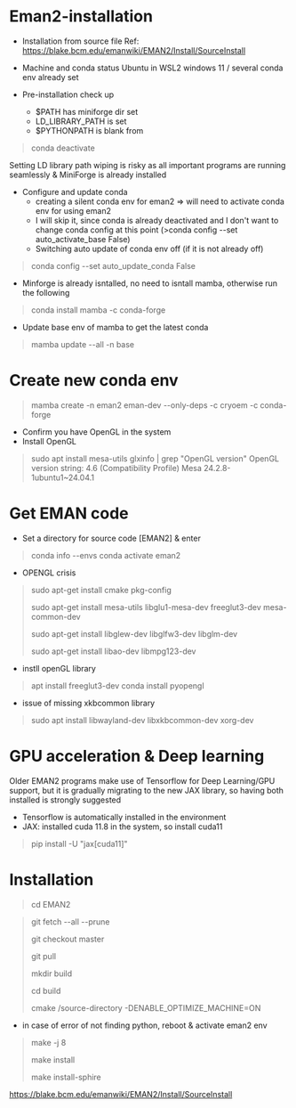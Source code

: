 # Eman2-installation

* Installation from source file
Ref: https://blake.bcm.edu/emanwiki/EMAN2/Install/SourceInstall

* Machine and conda status
Ubuntu in WSL2 windows 11 / several conda env already set

* Pre-installation check up
  - $PATH has miniforge dir set
  - LD_LIBRARY_PATH is set
  - $PYTHONPATH is blank from
>conda deactivate

Setting LD library path wiping is risky as all important programs are running seamlessly &
MiniForge is already installed
* Configure and update conda
  - creating a silent conda env for eman2 => will need to activate conda env for using eman2
  - I will skip it, since conda is already deactivated and I don't want to change conda config at this point
(>conda config --set auto_activate_base False)
  - Switching auto update of conda env off (if it is not already off)
>conda config --set auto_update_conda False
  - Minforge is already isntalled, no need to isntall mamba, otherwise run the following 
>conda install mamba -c conda-forge
- Update base env of mamba to get the latest conda
>mamba update --all -n base
# Create new conda env
>mamba create -n eman2 eman-dev --only-deps -c cryoem -c conda-forge
  - Confirm you have OpenGL in the system
  - Install OpenGL
>sudo apt install mesa-utils
>glxinfo | grep "OpenGL version"
OpenGL version string: 4.6 (Compatibility Profile) Mesa 24.2.8-1ubuntu1~24.04.1

# Get EMAN code
- Set a directory for source code [EMAN2] & enter
>conda info --envs
>conda activate eman2

* OPENGL crisis
>sudo apt-get install cmake pkg-config
>
>sudo apt-get install mesa-utils libglu1-mesa-dev freeglut3-dev mesa-common-dev
>
>sudo apt-get install libglew-dev libglfw3-dev libglm-dev
>
>sudo apt-get install libao-dev libmpg123-dev

- instll openGL library
>apt install freeglut3-dev
>conda install pyopengl
- issue of missing xkbcommon library
>sudo apt install libwayland-dev libxkbcommon-dev xorg-dev
>
# GPU acceleration & Deep learning
Older EMAN2 programs make use of Tensorflow for Deep Learning/GPU support, but it is gradually migrating to the new JAX library, so having both installed is strongly suggested

* Tensorflow is automatically installed in the environment
* JAX: installed cuda 11.8 in the system, so install cuda11
>pip install -U "jax[cuda11]"

# Installation
>cd EMAN2

>git fetch --all --prune
>
>git checkout master
>
>git pull
>
>mkdir build
>
>cd build
>
>cmake /source-directory -DENABLE_OPTIMIZE_MACHINE=ON
  - in case of error of not finding python, reboot & activate eman2 env
>make -j 8
>
>make install
>
>make install-sphire

https://blake.bcm.edu/emanwiki/EMAN2/Install/SourceInstall



